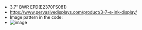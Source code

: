 * 3.7" BWR EPD(E2370FS081)
* https://www.pervasivedisplays.com/product/3-7-e-ink-display/
* Image pattern in the code:
* ![image](https://github.com/Hardy-PDi/ePaper_PervasiveDisplays/blob/master/3.70_BWR/3.7_BWR.bmp)
